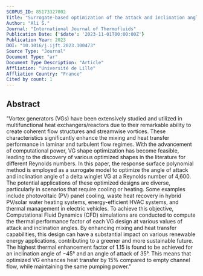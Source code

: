 ```yaml
---
SCOPUS_ID: 85173327002
Title: "Surrogate-based optimization of the attack and inclination angles of a delta winglet pair vortex generator in turbulent channel flow"
Author: "Ali S."
Journal: "International Journal of Thermofluids"
Publication Date: {'$date': '2023-11-01T00:00:00Z'}
Publication Year: 2023
DOI: "10.1016/j.ijft.2023.100473"
Source Type: "Journal"
Document Type: "ar"
Document Type Description: "Article"
Affliation: "Université de Lille"
Affliation Country: "France"
Cited by count: 1
---
```


## Abstract
"Vortex generators (VGs) have been extensively studied and utilized in multifunctional heat exchangers/reactors due to their remarkable ability to create coherent flow structures and streamwise vortices. These characteristics significantly enhance the mixing and heat transfer performance in laminar and turbulent flow regimes. With the advancement of computational power, VG shape optimization has become feasible, leading to the discovery of various optimized shapes in the literature for different Reynolds numbers. In this paper, the response surface polynomial method is employed as a surrogate model to optimize the angle of attack and inclination angle of a delta winglet VG at a Reynolds number of 4,600. The potential applications of these optimized designs are diverse, particularly in scenarios that require cooling or heating. Some examples include photovoltaic (PV) panel cooling, waste heat recovery in hybrid PV/solar water heating systems, energy-efficient HVAC systems, and thermal management in electric vehicles. To achieve this objective, Computational Fluid Dynamics (CFD) simulations are conducted to compute the thermal performance factor of each VG design at various values of attack and inclination angles. By enhancing mixing and heat transfer capabilities, this design can have a substantial impact on various renewable energy applications, contributing to a greener and more sustainable future. The highest thermal enhancement factor of 1.15 is found to be achieved for an inclination angle of −45° and an angle of attack of 35°. This means that optimized VG enhances heat transfer by 15% compared to empty channel flow, while maintaining the same pumping power."
